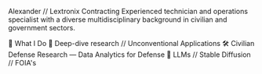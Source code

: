 Alexander // Lextronix Contracting
Experienced technician and operations specialist with a diverse multidisciplinary background in civilian and government sectors.

🧰 What I Do
🧠 Deep-dive research // Unconventional Applications
🛠️ Civilian Defense Research — Data Analytics for Defense
🤖 LLMs // Stable Diffusion // FOIA's




